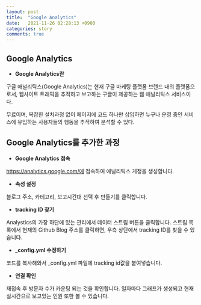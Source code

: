 ```yaml
---
layout: post
title:  "Google Analytics"
date:   2021-11-26 02:28:13 +0900
categories: story
comments: true
---
```


## __Google Analytics__

- __Google Analytics란__

구글 애널리틱스(Google Analytics)는 현재 구글 마케팅 플랫폼 브랜드 내의 플랫폼으로서, 웹사이트 트래픽을 추적하고 보고하는 구글이 제공하는 웹 애널리틱스 서비스이다.

무료이며, 복잡한 설치과정 없이 페이지에 코드 하나만 삽입하면 누구나 운영 중인 서비스에 유입하는 사용자들의 행동을 추적하여 분석할 수 있다.

## __Google Analytics를 추가한 과정__

- __Google Analytics 접속__

https://analytics.google.com/에 접속하여 애널리틱스 게정을 생성합니다.


- __속성 설정__

블로그 주소, 카테고리, 보고시간대 선택 후 만들기를 클릭합니다.

- __tracking ID 찾기__

Analystics의 가장 하단에 있는 관리에서 데이터 스트림 버튼을 클릭합니다. 스트림 목록에서 현재의 Github Blog 주소를 클릭하면, 우측 상단에서 tracking ID를 찾을 수 있습니다.

- ___config.yml 수정하기__

코드를 복사해와서 _config.yml 파일에 tracking id값을 붙여넣습니다.


- __연결 확인__

재접속 후 방문자 수가 카운팅 되는 것을 확인합니다. 일자마다 그래프가 생성되고 현재 실시간으로 보고있는 인원 또한 볼 수 있습니다.
